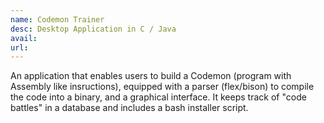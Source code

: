 ```yaml
---
name: Codemon Trainer
desc: Desktop Application in C / Java
avail:
url:
---
```


An application that enables users to build a Codemon (program with Assembly like insructions), equipped with a parser (flex/bison) to compile the code into a binary, and a graphical interface. It keeps track of "code battles" in a database and includes a bash installer script.
